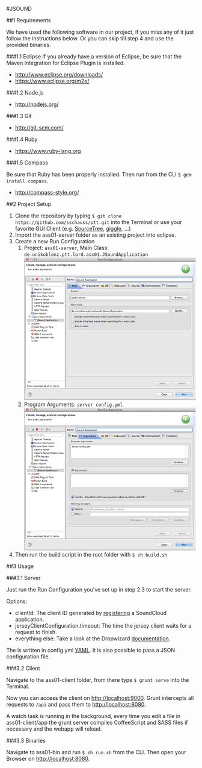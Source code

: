 #JSOUND

##1 Requirements

We have used the following software in our project, if you miss any of it just follow the instructions below. Or you can skip till step 4 and use the provided binaries.

###1.1 Eclipse
If you already have a version of Eclipse, be sure that the Maven Integration for Eclipse Plugin is installed.

* <http://www.eclipse.org/downloads/>
* <https://www.eclipse.org/m2e/>

###1.2 Node.js

* <http://nodejs.org/>

###1.3 Git

* <http://git-scm.com/>

###1.4 Ruby

* <https://www.ruby-lang.org>

###1.5 Compass

Be sure that Ruby has been properly installed. Then run from the CLI `$ gem install compass`.

* <http://compass-style.org/>

##2 Project Setup

1. Clone the repository by typing `$ git clone https://github.com/sschauss/ptt.git` into the Terminal or use your favorite GUI Client (e.g. [SourceTree](http://www.sourcetreeapp.com/), [giggle](https://wiki.gnome.org/action/show/Apps/giggle), ...)
2. Import the ass01-server folder as an existing project into eclipse.
3. Create a new Run Configuration
	1. Project: `ass01-server`, Main Class: `de.unikoblenz.ptt.lord.ass01.JSoundApplication` 
	![RunConfiguration_Main](RunConfiguration_Main.png)
	2. Program Arguments: `server config.yml`
	![RunConfiguration_Arguments](RunConfiguration_Arguments.png)
4. Then run the build script in the root folder with `$ sh build.sh`

##3 Usage

###3.1 Server

Just run the Run Configuration you've set up in step 2.3 to start the server.

Options:

- clientId: The client ID generated by [registering](http://soundcloud.com/you/apps) a SoundCloud application.
- jerseyClientConfiguration.timeout: The time the jersey client waits for a request to finish.
- everything else: Take a look at the Dropwizard [documentation](http://dropwizard.github.io/dropwizard/manual/configuration.html).

The is written in config.yml [YAML](http://www.yaml.org/spec/1.2/spec.html). It is also possible to pass a JSON configuration file.

###3.2 Client

Navigate to the ass01-client folder, from there type `$ grunt serve` into the Terminal.

Now you can access the client on <http://localhost:9000>. Grunt intercepts all requests to `/api` and pass them to <http://localhost:8080>. 

A watch task is running in the background, every time you edit a file in ass01-client/app the grunt server compiles CoffeeScript and SASS files if necessary and the webapp will reload.

###3.3 Binaries

Navigate to ass01-bin and run `$ sh run.sh` from the CLI. Then open your Browser on <http://localhost:8080>.









